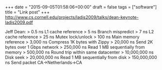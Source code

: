 +++
date = "2015-09-05T01:58:06+00:00"
draft = false
tags = ["software"]
title = "Link post"
+++
http://www.cs.cornell.edu/projects/ladis2009/talks/dean-keynote-ladis2009.pdf

Jeff Dean: > 0.5 ns L1 cache reference > 5 ns Branch mispredict > 7 ns L2 cache reference > 25 ns Mutex lock/unlock > 100 ns Main memory reference > 3,000 ns Compress 1K bytes with Zippy > 20,000 ns Send 2K bytes over 1 Gbps network > 250,000 ns Read 1 MB sequentially from memory > 500,000 ns Round trip within same datacenter > 10,000,000 ns Disk seek > 20,000,000 ns Read 1 MB sequentially from disk > 150,000,000 ns Send packet CA->Netherlands->CA
